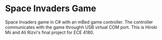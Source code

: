 # Space Invaders Game

Space Invaders game in C# with an mBed game controller. The controller communicates with the game throughh USB virtual COM port. This is Hiroki Mii and Ali Rizvi's final project for ECE 4180.
